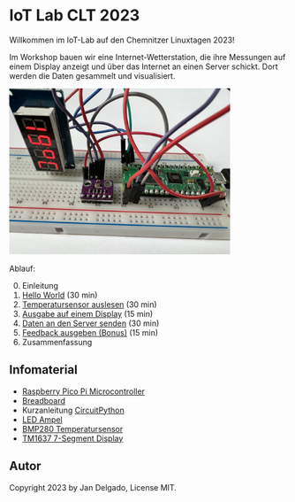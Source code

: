 # IoT Lab CLT 2023

Willkommen im IoT-Lab auf den Chemnitzer Linuxtagen 2023!

Im Workshop bauen wir eine Internet-Wetterstation, die ihre Messungen auf 
einem Display anzeigt und über das Internet an einen Server schickt. Dort 
werden die Daten gesammelt und visualisiert.

<img src="docs/.images/station.jpg" width=400>

Ablauf:

0. Einleitung
1. [Hello World](docs/01-hello) (30 min)
2. [Temperatursensor auslesen](docs/02-read-sensor) (30 min)
3. [Ausgabe auf einem Display](docs/03-display-data) (15 min)
4. [Daten an den Server senden](docs/04-send-data) (30 min)
5. [Feedback ausgeben (Bonus)](docs/05-receive-feedback) (15 min)
6. Zusammenfassung 

## Infomaterial

* [Raspberry Pico Pi Microcontroller](docs/Pico_Pi.md)
* [Breadboard](docs/Breadboard.md)
* Kurzanleitung [CircuitPython](docs/CircuitPython.md)
* [LED Ampel](docs/LEDS.md)
* [BMP280 Temperatursensor](docs/BMP280.md)
* [TM1637 7-Segment Display](docs/Display.md)

## Autor

Copyright 2023 by Jan Delgado, License MIT.

